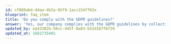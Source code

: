 ```yaml
---
id: cf889ab4-d4aa-4b2a-92f9-1acc154ff62e
blueprint: faq_item
title: 'Do you comply with the GDPR guidelines?'
answer: 'Yes, our company complies with the GDPR guidelines by collecting and processing user data only with explicit consent, ensuring the right to be forgotten, and implementing appropriate security measures to protect user data. We take user privacy seriously and are committed to maintaining compliance with GDPR regulations at all times.'
updated_by: ea43382b-50cc-445f-8a83-b52d187f6f39
updated_at: 1681735401
---
```

